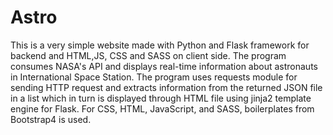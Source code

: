 # Astro
This is a very simple website made with Python and Flask framework for backend and HTML,JS, CSS and SASS on client side. 
The program consumes NASA's API and displays real-time information about astronauts in International Space Station.
The program uses requests module for sending HTTP request and extracts information from the returned JSON file in a list which in turn is displayed through HTML file using jinja2 template engine for Flask.
For CSS, HTML, JavaScript, and SASS, boilerplates from Bootstrap4 is used.
